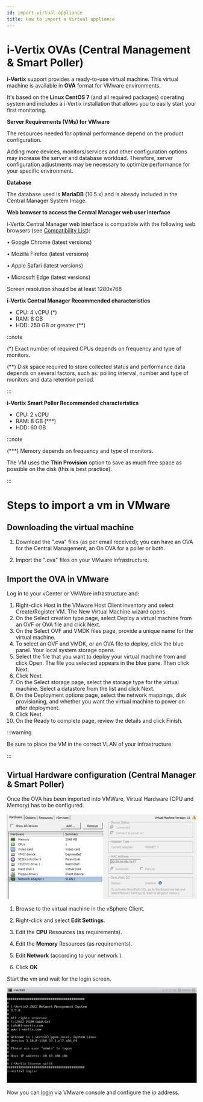 ```yaml
---
id: import-virtual-appliance
title: How to import a Virtual appliance
---
```


# i-Vertix OVAs (Central Management & Smart Poller)

**i-Vertix** support provides a ready-to-use virtual machine.
This virtual machine is available in **OVA** format for VMware environments.

It's based on the **Linux CentOS 7** (and all required packages) operating system and includes a i-Vertix installation that allows you to easily start your first monitoring.

**Server Requirements (VMs) for VMware**

The resources needed for optimal performance depend on the product configuration.

Adding more devices, monitors/services and other configuration options may increase the server and database workload.
Therefore, server configuration adjustments may be necessary to optimize performance for your specific environment.

**Database**

The database used is **MariaDB** (10.5.x) and is already included in the Central Manager System Image.

**Web browser to access the Central Manager web user interface**

i-Vertix Central Manager web interface is compatible with the following web browsers (see [Compatibility List](../before-you-start/compatibility.md)):

• Google Chrome (latest versions)

• Mozilla Firefox (latest versions)

• Apple Safari (latest versions)

• Microsoft Edge (latest versions)

Screen resolution should be at least 1280x768

**i-Vertix Central Manager Recommended characteristics**
- CPU: 4 vCPU (*)
- RAM: 8 GB
- HDD: 250 GB or greater (**)

:::note

(*) Exact number of required CPUs depends on frequency and type of monitors.

(**) Disk space required to store collected status and performance data depends on several factors, such as: polling interval, number and type of monitors and data retention period.

:::

**i-Vertix Smart Poller Recommended characteristics**

- CPU: 2 vCPU
- RAM: 8 GB (***)
- HDD: 60 GB

:::note

(***) Memory depends on frequency and type of monitors.

The VM uses the **Thin Provision** option to save as much free space as possible on the disk (this is best practice).

:::

# Steps to import a vm in VMware

## Downloading the virtual machine

1. Download the ".ova" files (as per email received); you can have an OVA for the Central Management, an On OVA for a poller or both.

2. Import the ".ova" files on your VMware infrastructure.

## Import the OVA in VMware
Log in to your vCenter or VMWare infrastructure and:
1. Right-click Host in the VMware Host Client inventory and select Create/Register VM. The New Virtual Machine wizard opens.
2. On the Select creation type page, select Deploy a virtual machine from an OVF or OVA file and click Next.
3. On the Select OVF and VMDK files page, provide a unique name for the virtual machine.
4. To select an OVF and VMDK, or an OVA file to deploy, click the blue panel. Your local system storage opens.
5. Select the file that you want to deploy your virtual machine from and click Open. The file you selected appears in the blue pane. Then click Next.
6. Click Next.
7. On the Select storage page, select the storage type for the virtual machine. Select a datastore from the list and click Next.
8. On the Deployment options page, select the network mappings, disk provisioning, and whether you want the virtual machine to power on after
deployment.
9. Click Next.
10. On the Ready to complete page, review the details and click Finish.

:::warning

Be sure to place the VM in the correct VLAN of your infrastructure.

:::

## Virtual Hardware configuration (Central Manager & Smart Poller)

Once the OVA has been imported into VMWare, Virtual Hardware (CPU and Memory) has to be configured.

![VMw_vm](../../assets/installation/VMW_machine.png)

1. Browse to the virtual machine in the vSphere Client.

2. Right-click and select **Edit Settings**.

3. Edit the **CPU** Resources (as requirements).

4. Edit the **Memory** Resources (as requirements).

5. Edit **Network** (according to your network ).

6. Click **OK**

Start the vm and wait for the login screen.

![First_login](../../assets/setup-startup-central-poller/first-login.png)

Now you can [login](first-login.md) via VMware console and configure the ip address.

